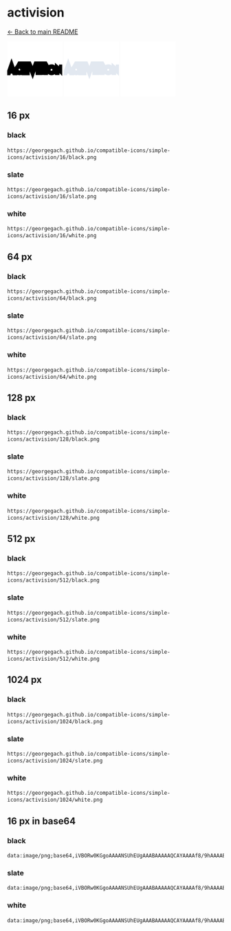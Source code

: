 # activision

[← Back to main README](../../README.md)


<img src="./128/black.png" width="128" alt="activision black icon" />
<img src="./128/slate.png" width="128" alt="activision slate icon" />
<img src="./128/white.png" width="128" alt="activision white icon" />

## 16 px

### black
```
https://georgegach.github.io/compatible-icons/simple-icons/activision/16/black.png
```

### slate
```
https://georgegach.github.io/compatible-icons/simple-icons/activision/16/slate.png
```

### white
```
https://georgegach.github.io/compatible-icons/simple-icons/activision/16/white.png
```

## 64 px

### black
```
https://georgegach.github.io/compatible-icons/simple-icons/activision/64/black.png
```

### slate
```
https://georgegach.github.io/compatible-icons/simple-icons/activision/64/slate.png
```

### white
```
https://georgegach.github.io/compatible-icons/simple-icons/activision/64/white.png
```

## 128 px

### black
```
https://georgegach.github.io/compatible-icons/simple-icons/activision/128/black.png
```

### slate
```
https://georgegach.github.io/compatible-icons/simple-icons/activision/128/slate.png
```

### white
```
https://georgegach.github.io/compatible-icons/simple-icons/activision/128/white.png
```

## 512 px

### black
```
https://georgegach.github.io/compatible-icons/simple-icons/activision/512/black.png
```

### slate
```
https://georgegach.github.io/compatible-icons/simple-icons/activision/512/slate.png
```

### white
```
https://georgegach.github.io/compatible-icons/simple-icons/activision/512/white.png
```

## 1024 px

### black
```
https://georgegach.github.io/compatible-icons/simple-icons/activision/1024/black.png
```

### slate
```
https://georgegach.github.io/compatible-icons/simple-icons/activision/1024/slate.png
```

### white
```
https://georgegach.github.io/compatible-icons/simple-icons/activision/1024/white.png
```

## 16 px in base64

### black
```
data:image/png;base64,iVBORw0KGgoAAAANSUhEUgAAABAAAAAQCAYAAAAf8/9hAAAABmJLR0QA/wD/AP+gvaeTAAAAm0lEQVQ4je3QzQpBYRDG8Z/EigXZKntlrRRlY+sKlDtxXxZ2ys4dcEqyF/J12Lyn3qQsWHpqamaemX/N8NfXyqOAEZaoo4YKyjiiEeoKcji9QoZYo4kUjxB3TKL6gQQddNFHD2bB3LwB3KM8825RpHCNjOQFkEaQDLDDOevlsMUCbRxQCqfNMcAUrbB0QRF7VLH69OTxp4G/fqAnuOc2qcJ/1YUAAAAASUVORK5CYII=
```

### slate
```
data:image/png;base64,iVBORw0KGgoAAAANSUhEUgAAABAAAAAQCAYAAAAf8/9hAAAABmJLR0QA/wD/AP+gvaeTAAAA6UlEQVQ4je2RK05DYRSEvzn3FktKAqEklyWgEQgcAoMGxUoQbIAlsA8EjoQExwKaXHJpy7PgKP3/QbS8DAlg+8k5c+Ykc2DGv9GF3VrqD/dWO+3jprmvxmXRAmilPL7utHuLN0/VuzlGGlbV/MO3gO7geSecjnDehriUpOksSzq0ffDFX1uxq5SKHCoLO6nuD0+BTeQGawWYBihjgwhB9kQXkEBIJmdHABsAOJaFrvxxzCDEZDk+Vd3ZTjaFJErkW9A59rrhFTOwQHAG3kJxAl5T1ovlUcAcojYsGLo/Nlz3Hvd/9ZIZf+MNpSRihObCyGgAAAAASUVORK5CYII=
```

### white
```
data:image/png;base64,iVBORw0KGgoAAAANSUhEUgAAABAAAAAQCAYAAAAf8/9hAAAABmJLR0QA/wD/AP+gvaeTAAAAtklEQVQ4je2RMWoCYRBG34hrZaP9eoFA6kBAwcbW3sqbeJTcwyJdIKcwAU1IEwSxUHf32fzBFYIItj4YZuCb+Rhm4M7NhJoBk4h4UXMgS1oBfAN5rX8dEb9nDupY/VAf1MoTpTrznE/1We2rQ3WA+prE5T8GZa3+04paVKEegCZQAiugl5argAAEGikH8AN0gBZgqF/AO/AEbIF2MngDRsAceAR2wD4NboAusLh4YXV63S/u3MQRhBKe5PB4kpcAAAAASUVORK5CYII=
```

